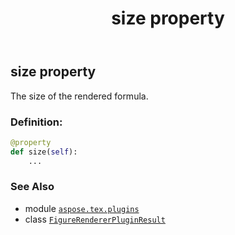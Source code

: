 ﻿---
title: size property
second_title: Aspose.TeX for Python via .NET API References
description: 
type: docs
weight: 110
url: /python-net/aspose.tex.plugins/figurerendererpluginresult/size/
is_root: false
---

## size property


The size of the rendered formula.
### Definition:
```python
@property
def size(self):
    ...
```

### See Also
* module [`aspose.tex.plugins`](../../)
* class [`FigureRendererPluginResult`](/tex/python-net/aspose.tex.plugins/figurerendererpluginresult)
